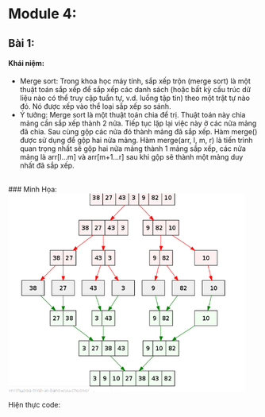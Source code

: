 # Module 4:
## Bài 1:
#### Khái niệm:
-    Merge sort: Trong khoa học máy tính, sắp xếp trộn (merge sort) là một thuật toán sắp xếp để sắp xếp các danh sách (hoặc bất kỳ cấu trúc dữ liệu nào có thể truy cập tuần tự, v.d. luồng tập tin) theo một trật tự nào đó. Nó được xếp vào thể loại sắp xếp so sánh.
-   Ý tưởng: Merge sort là một thuật toán chia để trị. Thuật toán này chia mảng cần sắp xếp thành 2 nửa. Tiếp tục lặp lại việc này ở các nửa mảng đã chia. Sau cùng gộp các nửa đó thành mảng đã sắp xếp. Hàm merge() được sử dụng để gộp hai nửa mảng. Hàm merge(arr, l, m, r) là tiến trình quan trọng nhất sẽ gộp hai nửa mảng thành 1 mảng sắp xếp, các nửa mảng là arr[l…m] và arr[m+1…r] sau khi gộp sẽ thành một mảng duy nhất đã sắp xếp.
<br>
### Minh Họa:
<img src= "h1.PNG" margin="0px auto" witdh="500px" height ="400px">

Hiện thực code:
~~~

